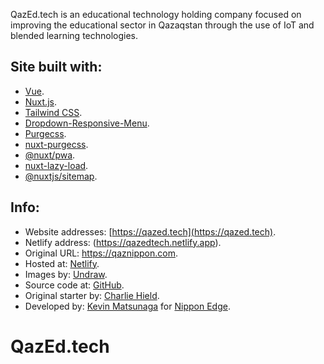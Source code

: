 QazEd.tech is an educational technology holding company focused on improving the educational sector in Qazaqstan through the use of IoT and blended learning technologies.

## Site built with:

- [Vue](https://vuejs.org/).
- [Nuxt.js](https://nuxtjs.org/).
- [Tailwind CSS](http://showdownjs.github.io/showdown/).
- [Dropdown-Responsive-Menu](https://tailwindcss.com/course/adapting-the-dropdown-for-mobile).
- [Purgecss](https://github.com/FullHuman/purgecss).
- [nuxt-purgecss](https://github.com/Developmint/nuxt-purgecss).
- [@nuxt/pwa](https://pwa.nuxtjs.org/).
- [nuxt-lazy-load](https://www.npmjs.com/package/nuxt-lazy-load/v/latest).
- [@nuxtjs/sitemap](https://www.npmjs.com/package/@nuxtjs/sitemap).

## Info:

- Website addresses: [https://qazed.tech](https://qazed.tech).
- Netlify address: (https://qazedtech.netlify.app).
- Original URL: https://qaznippon.com.
- Hosted at: [Netlify](https://netlify.com).
- Images by: [Undraw](https://undraw.co).
- Source code at: [GitHub](https://github.com/nippon-dev/QazEd.tech).
- Original starter by: [Charlie Hield](https://github.com/stursby).
- Developed by: [Kevin Matsunaga](https://kevinmatsunaga.com) for [Nippon Edge](https://nippon.dev).
# QazEd.tech
